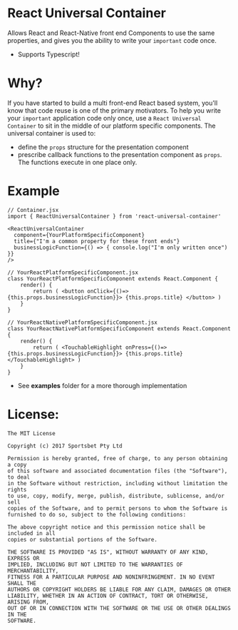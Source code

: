 # React Universal Container

Allows React and React-Native front end Components to use the same properties, and gives you the ability to write your `important` code once.

  - Supports Typescript!

# Why?

If you have started to build a multi front-end React based system, you'll know that code reuse is one of the primary motivators. To help you write your `important` application code only once, use a `React Universal Container` to sit in the middle of our platform specific components. The universal container is used to: 
- define the `props` structure for the presentation component
- prescribe callback functions to the presentation component as `props`. The functions execute in one place only.

# Example

```
// Container.jsx
import { ReactUniversalContainer } from 'react-universal-container'

<ReactUniversalContainer
  component={YourPlatformSpecificComponent}
  title={"I'm a common property for these front ends"}
  businessLogicFunction={() => { console.log("I'm only written once") }}
/>
  
// YourReactPlatformSpecificComponent.jsx
class YourReactPlatformSpecificComponent extends React.Component {
    render() {
        return ( <button onClick={()=>{this.props.businessLogicFunction}}> {this.props.title} </button> )
    }
}

// YourReactNativePlatformSpecificComponent.jsx
class YourReactNativePlatformSpecificComponent extends React.Component {
    render() {
        return ( <TouchableHighlight onPress={()=> {this.props.businessLogicFunction}}> {this.props.title} </TouchableHighlight> )
    }
}
```
  - See **examples** folder for a more thorough implementation



# License:

```
The MIT License

Copyright (c) 2017 Sportsbet Pty Ltd

Permission is hereby granted, free of charge, to any person obtaining a copy
of this software and associated documentation files (the "Software"), to deal
in the Software without restriction, including without limitation the rights
to use, copy, modify, merge, publish, distribute, sublicense, and/or sell
copies of the Software, and to permit persons to whom the Software is
furnished to do so, subject to the following conditions:

The above copyright notice and this permission notice shall be included in all
copies or substantial portions of the Software.

THE SOFTWARE IS PROVIDED "AS IS", WITHOUT WARRANTY OF ANY KIND, EXPRESS OR
IMPLIED, INCLUDING BUT NOT LIMITED TO THE WARRANTIES OF MERCHANTABILITY,
FITNESS FOR A PARTICULAR PURPOSE AND NONINFRINGEMENT. IN NO EVENT SHALL THE
AUTHORS OR COPYRIGHT HOLDERS BE LIABLE FOR ANY CLAIM, DAMAGES OR OTHER
LIABILITY, WHETHER IN AN ACTION OF CONTRACT, TORT OR OTHERWISE, ARISING FROM,
OUT OF OR IN CONNECTION WITH THE SOFTWARE OR THE USE OR OTHER DEALINGS IN THE
SOFTWARE.
```
